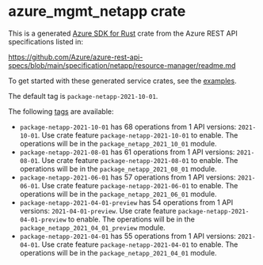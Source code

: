 # azure_mgmt_netapp crate

This is a generated [Azure SDK for Rust](https://github.com/Azure/azure-sdk-for-rust) crate from the Azure REST API specifications listed in:

https://github.com/Azure/azure-rest-api-specs/blob/main/specification/netapp/resource-manager/readme.md

To get started with these generated service crates, see the [examples](https://github.com/Azure/azure-sdk-for-rust/blob/main/services/README.md#examples).

The default tag is `package-netapp-2021-10-01`.

The following [tags](https://github.com/Azure/azure-sdk-for-rust/blob/main/services/tags.md) are available:

- `package-netapp-2021-10-01` has 68 operations from 1 API versions: `2021-10-01`. Use crate feature `package-netapp-2021-10-01` to enable. The operations will be in the `package_netapp_2021_10_01` module.
- `package-netapp-2021-08-01` has 61 operations from 1 API versions: `2021-08-01`. Use crate feature `package-netapp-2021-08-01` to enable. The operations will be in the `package_netapp_2021_08_01` module.
- `package-netapp-2021-06-01` has 57 operations from 1 API versions: `2021-06-01`. Use crate feature `package-netapp-2021-06-01` to enable. The operations will be in the `package_netapp_2021_06_01` module.
- `package-netapp-2021-04-01-preview` has 54 operations from 1 API versions: `2021-04-01-preview`. Use crate feature `package-netapp-2021-04-01-preview` to enable. The operations will be in the `package_netapp_2021_04_01_preview` module.
- `package-netapp-2021-04-01` has 55 operations from 1 API versions: `2021-04-01`. Use crate feature `package-netapp-2021-04-01` to enable. The operations will be in the `package_netapp_2021_04_01` module.